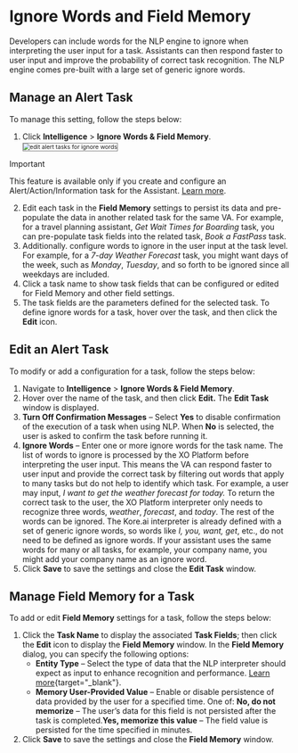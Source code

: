 # Ignore Words and Field Memory

Developers can include words for the NLP engine to ignore when interpreting the user input for a task. Assistants can then respond faster to user input and improve the probability of correct task recognition. The NLP engine comes pre-built with a large set of generic ignore words.

## Manage an Alert Task

To manage this setting, follow the steps below:

1. Click **Intelligence** > **Ignore Words & Field Memory**.
   <img src="../images/ignore-words-edit-alert-tasks-window.png" alt="edit alert tasks for ignore words" title="edit alert tasks for ignore words" style="border: 1px solid gray; zoom:75%;">

<div class="admonition warning">
<p class="admonition-title">Important</p>
<p>This feature is available only if you create and configure an Alert/Action/Information task for the Assistant. <a href="https://docsinternal-kore.github.io/docs/xo/automation/use-cases/alert-tasks/#general-settings/" target="_blank">Learn more</a>.</p>
</div>

<ol start="2"><li>Edit each task in the <b>Field Memory</b> settings to persist its data and pre-populate the data in another related task for the same VA. For example, for a travel planning assistant, <i>Get Wait Times for Boarding</i> task, you can pre-populate task fields into the related task, <i>Book a FastPass</i> task.</li> 

<li>Additionally. configure words to ignore in the user input at the task level. For example, for a <i>7-day Weather Forecast</i> task, you might want days of the week, such as <i>Monday</i>, <i>Tuesday</i>, and so forth to be ignored since all weekdays are included.</li>

<li>Click a task name to show task fields that can be configured or edited for Field Memory and other field settings.</li> 

<li>The task fields are the parameters defined for the selected task. To define ignore words for a task, hover over the task, and then click the <b>Edit</b> icon.</li></ol>

## Edit an Alert Task

To modify or add a configuration for a task, follow the steps below:

1. Navigate to **Intelligence** > **Ignore Words & Field Memory**.
2. Hover over the name of the task, and then click **Edit.** The **Edit Task** window is displayed.
3. **Turn Off Confirmation Messages** – Select **Yes** to disable confirmation of the execution of a task when using NLP. When **No** is selected, the user is asked to confirm the task before running it.
4. **Ignore Words** – Enter one or more ignore words for the task name. The list of words to ignore is processed by the XO Platform before interpreting the user input.
This means the VA can respond faster to user input and provide the correct task by filtering out words that apply to many tasks but do not help to identify which task. For example, a user may input, *I want to get the weather forecast for today.* To return the correct task to the user, the XO Platform interpreter only needs to recognize three words, *weather*, *forecast*, and *today*. The rest of the words can be ignored. The Kore.ai interpreter is already defined with a set of generic ignore words, so words like *I, you, want, get*, etc., do not need to be defined as ignore words. If your assistant uses the same words for many or all tasks, for example, your company name, you might add your company name as an ignore word.
5. Click **Save** to save the settings and close the **Edit Task** window.

## Manage Field Memory for a Task

To add or edit **Field Memory** settings for a task, follow the steps below:

1. Click the **Task Name** to display the associated **Task Fields**; then click the **Edit** icon to display the **Field Memory** window. In the **Field Memory** dialog, you can specify the following options:
    * **Entity Type** – Select the type of data that the NLP interpreter should expect as input to enhance recognition and performance. [Learn more](/docs/xo/automation/use-cases/dialogs/entity-types/){target="_blank"}.
    * **Memory User-Provided Value** – Enable or disable persistence of data provided by the user for a specified time. One of: 
**No, do not memorize** – The user’s data for this field is not persisted after the task is completed.**Yes, memorize this value** – The field value is persisted for the time specified in minutes.
2. Click **Save** to save the settings and close the **Field Memory** window.